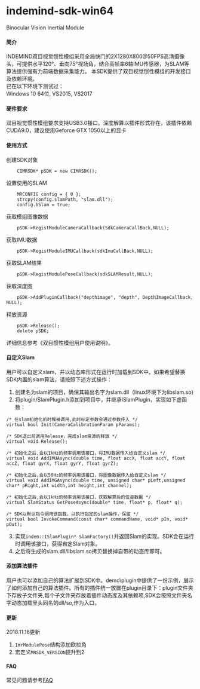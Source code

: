 # indemind-sdk-win64
Binocular Vision Inertial Module

#### 简介  

INDEMIND双目视觉惯性模组采用全局快门的2X1280X800@50FPS高清摄像头，可提供水平120°、垂向75°视场角，结合高帧率6轴IMU传感器，为SLAM等算法提供强有力前端数据采集能力。
本SDK提供了双目视觉惯性模组的开发接口及依赖环境。  
已在以下环境下测试过：  
Windows 10 64位, VS2015, VS2017

#### 硬件要求  
双目视觉惯性模组要求支持USB3.0接口。深度解算以插件形式存在，该插件依赖CUDA9.0，建议使用Geforce GTX 1050以上的显卡

#### 使用方式  
创建SDK对象  
~~~
    CIMRSDK* pSDK = new CIMRSDK();  
~~~
设置使用的SLAM  
~~~
    MRCONFIG config = { 0 };
    strcpy(config.slamPath, "slam.dll");
    config.bSlam = true;
~~~
获取模组图像数据
~~~
    pSDK->RegistModuleCameraCallback(SdkCameraCallBack,NULL);
~~~
获取IMU数据
~~~
    pSDK->RegistModuleIMUCallback(sdkImuCallBack,NULL);
~~~
获取SLAM结果
~~~
    pSDK->RegistModulePoseCallback(sdkSLAMResult,NULL);
~~~
获取深度图
~~~
    pSDK->AddPluginCallback("depthimage", "depth", DepthImageCallback, NULL);
~~~
释放资源
~~~
    pSDK->Release();
    delete pSDK;
~~~

详细信息参考《双目惯性模组用户使用说明》。  
#### 自定义Slam  
用户可以自定义slam，并以动态库形式在运行时加载到SDK中。如果希望替换SDK内置的slam算法，请按照下述方式操作：  
1. 创建名为slam的项目，确保其输出名字为slam.dll（linux环境下为libslam.so）
2. 将plugin/SlamPlugin.h添加到项目中，并继承ISlamPlugin，实现如下虚函数：
~~~
/* 在slam初始化的时候被调用,此时标定参数会通过参数传入 */
virtual bool Init(CameraCalibrationParam pParams);

/* SDK退出前调用Release，完成slam资源的释放 */
virtual void Release();

/* 初始化之后,会以1kHz的频率调用该接口，将IMU数据传入给自定义slam */
virtual void AddIMUAsync(double time, float accX, float accY, float accZ, float gyrX, float gyrY, float gyrZ);

/* 初始化之后,会以50Hz的频率调用该接口，将图像数据传入给自定义slam */
virtual void AddIMGAsync(double time, unsigned char* pLeft,unsigned char* pRight,int width,int height,int channel);

/* 初始化之后,会以1kHz的频率调用该接口，获取解算后的位姿数据 */
virtual SlamStatus GetPoseAsync(double* time, float* p, float* q);

/* SDK以默认指令调用该函数，以执行指定的slam操作，保留 */
virtual bool InvokeCommand(const char* commandName, void* pIn, void* pOut);
~~~
3. 实现`indem::ISlamPlugin* SlamFactory()`并返回Slam的实现。SDK会在运行时调用该接口，获得自定Slam对象。
4. 之后将生成的slam.dll/libslam.so拷贝替换掉自带的动态库即可。
#### 添加算法插件  
用户也可以添加自己的算法扩展到SDK中。demo\plugin中提供了一份示例，展示了如何添加自己的算法插件。所有的插件统一放置在plugin目录下：plugin文件夹下存放子文件夹,每个子文件夹存放着插件动态库及其依赖项,SDK会按照文件夹名字动态加载里头同名的dll/so,作为入口。  
#### 更新  
2018.11.16更新
1. `ImrModulePose`结构添加欧拉角
2. 宏定义`MRSDK_VERSION`提升到2
#### FAQ  
常见问题请参考[FAQ](https://github.com/INDEMIND/SDK-Win64/wiki)